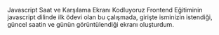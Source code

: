 Javascript Saat ve Karşılama Ekranı
Kodluyoruz Frontend Eğitiminin javascript dilinde ilk ödevi olan bu çalışmada, girişte isminizin istendiği, güncel saatin ve günün görüntülendiği ekranı oluşturdum.


